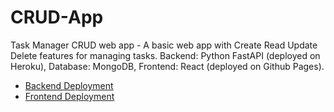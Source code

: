 # CRUD-App
Task Manager CRUD web app - A basic web app with Create Read Update Delete features for managing tasks. Backend: Python FastAPI (deployed on Heroku), Database: MongoDB, Frontend: React (deployed on Github Pages).
<br/>
- <a href='https://crud-rk.herokuapp.com'>Backend Deployment</a>
- <a href='https://rohankaran.github.io/crud-frontend/'>Frontend Deployment</a>

